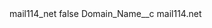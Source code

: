 <?xml version="1.0" encoding="UTF-8"?>
<CustomMetadata xmlns="http://soap.sforce.com/2006/04/metadata" xmlns:xsi="http://www.w3.org/2001/XMLSchema-instance" xmlns:xsd="http://www.w3.org/2001/XMLSchema">
    <label>mail114_net</label>
    <protected>false</protected>
    <values>
        <field>Domain_Name__c</field>
        <value xsi:type="xsd:string">mail114.net</value>
    </values>
</CustomMetadata>
